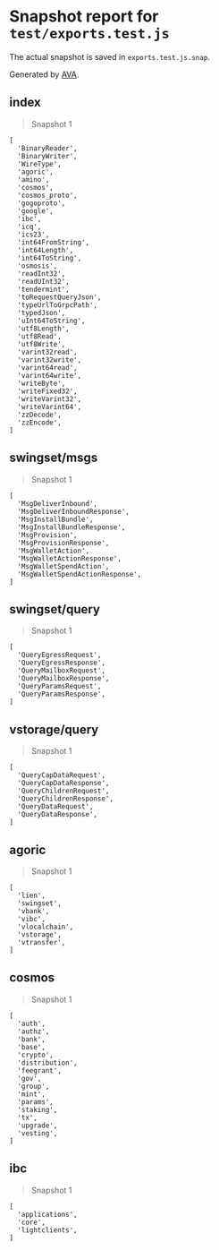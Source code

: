 # Snapshot report for `test/exports.test.js`

The actual snapshot is saved in `exports.test.js.snap`.

Generated by [AVA](https://avajs.dev).

## index

> Snapshot 1

    [
      'BinaryReader',
      'BinaryWriter',
      'WireType',
      'agoric',
      'amino',
      'cosmos',
      'cosmos_proto',
      'gogoproto',
      'google',
      'ibc',
      'icq',
      'ics23',
      'int64FromString',
      'int64Length',
      'int64ToString',
      'osmosis',
      'readInt32',
      'readUInt32',
      'tendermint',
      'toRequestQueryJson',
      'typeUrlToGrpcPath',
      'typedJson',
      'uInt64ToString',
      'utf8Length',
      'utf8Read',
      'utf8Write',
      'varint32read',
      'varint32write',
      'varint64read',
      'varint64write',
      'writeByte',
      'writeFixed32',
      'writeVarint32',
      'writeVarint64',
      'zzDecode',
      'zzEncode',
    ]

## swingset/msgs

> Snapshot 1

    [
      'MsgDeliverInbound',
      'MsgDeliverInboundResponse',
      'MsgInstallBundle',
      'MsgInstallBundleResponse',
      'MsgProvision',
      'MsgProvisionResponse',
      'MsgWalletAction',
      'MsgWalletActionResponse',
      'MsgWalletSpendAction',
      'MsgWalletSpendActionResponse',
    ]

## swingset/query

> Snapshot 1

    [
      'QueryEgressRequest',
      'QueryEgressResponse',
      'QueryMailboxRequest',
      'QueryMailboxResponse',
      'QueryParamsRequest',
      'QueryParamsResponse',
    ]

## vstorage/query

> Snapshot 1

    [
      'QueryCapDataRequest',
      'QueryCapDataResponse',
      'QueryChildrenRequest',
      'QueryChildrenResponse',
      'QueryDataRequest',
      'QueryDataResponse',
    ]

## agoric

> Snapshot 1

    [
      'lien',
      'swingset',
      'vbank',
      'vibc',
      'vlocalchain',
      'vstorage',
      'vtransfer',
    ]

## cosmos

> Snapshot 1

    [
      'auth',
      'authz',
      'bank',
      'base',
      'crypto',
      'distribution',
      'feegrant',
      'gov',
      'group',
      'mint',
      'params',
      'staking',
      'tx',
      'upgrade',
      'vesting',
    ]

## ibc

> Snapshot 1

    [
      'applications',
      'core',
      'lightclients',
    ]
